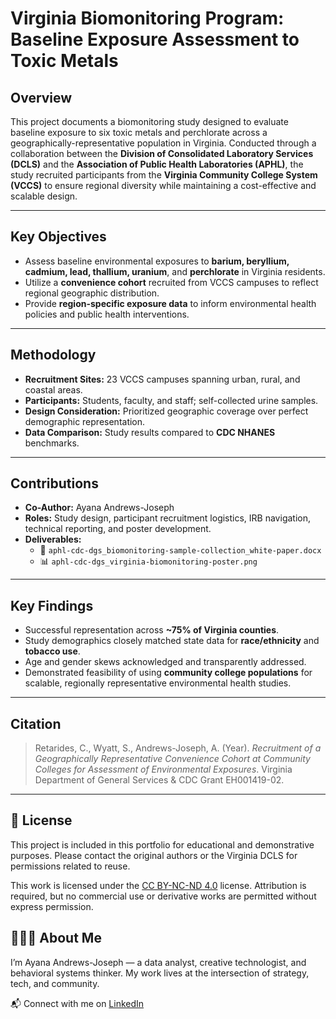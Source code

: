 # Virginia Biomonitoring Program: </br> Baseline Exposure Assessment to Toxic Metals

## Overview

This project documents a biomonitoring study designed to evaluate baseline exposure to six toxic metals and perchlorate across a geographically-representative population in Virginia. Conducted through a collaboration between the **Division of Consolidated Laboratory Services (DCLS)** and the **Association of Public Health Laboratories (APHL)**, the study recruited participants from the **Virginia Community College System (VCCS)** to ensure regional diversity while maintaining a cost-effective and scalable design.

---

## Key Objectives

- Assess baseline environmental exposures to **barium, beryllium, cadmium, lead, thallium, uranium**, and **perchlorate** in Virginia residents.
- Utilize a **convenience cohort** recruited from VCCS campuses to reflect regional geographic distribution.
- Provide **region-specific exposure data** to inform environmental health policies and public health interventions.

---

## Methodology

- **Recruitment Sites:** 23 VCCS campuses spanning urban, rural, and coastal areas.
- **Participants:** Students, faculty, and staff; self-collected urine samples.
- **Design Consideration:** Prioritized geographic coverage over perfect demographic representation.
- **Data Comparison:** Study results compared to **CDC NHANES** benchmarks.

---

## Contributions

- **Co-Author:** Ayana Andrews-Joseph
- **Roles:** Study design, participant recruitment logistics, IRB navigation, technical reporting, and poster development.
- **Deliverables:**
  - 📄 `aphl-cdc-dgs_biomonitoring-sample-collection_white-paper.docx`
  - 📊 `aphl-cdc-dgs_virginia-biomonitoring-poster.png`

---

## Key Findings

- Successful representation across **~75% of Virginia counties**.
- Study demographics closely matched state data for **race/ethnicity** and **tobacco use**.
- Age and gender skews acknowledged and transparently addressed.
- Demonstrated feasibility of using **community college populations** for scalable, regionally representative environmental health studies.

---

## Citation

> Retarides, C., Wyatt, S., Andrews-Joseph, A. (Year). *Recruitment of a Geographically Representative Convenience Cohort at Community Colleges for Assessment of Environmental Exposures*. Virginia Department of General Services & CDC Grant EH001419-02.

---

## 📜 License

This project is included in this portfolio for educational and demonstrative purposes. Please contact the original authors or the Virginia DCLS for permissions related to reuse.

This work is licensed under the [CC BY-NC-ND 4.0](https://creativecommons.org/licenses/by-nc-nd/4.0/) license. Attribution is required, but no commercial use or derivative works are permitted without express permission.

## 🙋🏽‍♀️ About Me

I’m Ayana Andrews-Joseph — a data analyst, creative technologist, and behavioral systems thinker. My work lives at the intersection of strategy, tech, and community.

📬 Connect with me on [LinkedIn](https://www.linkedin.com/in/aajoseph)
